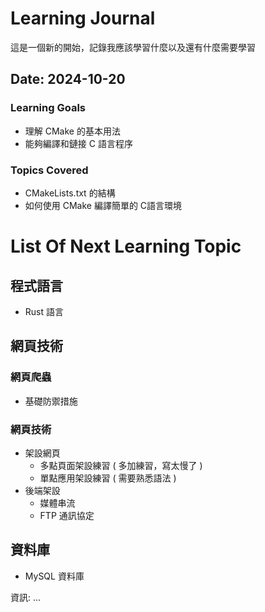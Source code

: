 # Learning Journal
這是一個新的開始，記錄我應該學習什麼以及還有什麼需要學習

## Date: 2024-10-20

### Learning Goals
- 理解 CMake 的基本用法
- 能夠編譯和鏈接 C 語言程序

### Topics Covered
- CMakeLists.txt 的結構
- 如何使用 CMake 編譯簡單的 C語言環境

# List Of Next Learning Topic

## 程式語言

- Rust 語言

## 網頁技術

### 網頁爬蟲

- 基礎防禦措施

### 網頁技術

- 架設網頁
    - 多點頁面架設練習 ( 多加練習，寫太慢了 )
    - 單點應用架設練習 ( 需要熟悉語法 )
- 後端架設
    - 媒體串流
    - FTP 通訊協定

## 資料庫
- MySQL 資料庫

資訊: ...
